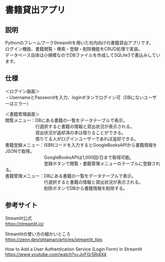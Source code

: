 # 書籍貸出アプリ

## 説明
PythonのフレームワークStreamlitを用いた社内向けの書籍貸出アプリです。  
ログイン機能、書籍閲覧・検索・登録・削除機能をCRUD処理で実装。  
データベース自体は小規模なのでDBファイルを作成してSQLite3で書込みしています。

## 仕様
＜ログイン画面＞  
・UsernameとPasswordを入力、loginボタンでログイン可（DBにないユーザーはエラー）  

＜書籍管理画面＞  
閲覧メニュー：DBにある書籍の一覧をデータテーブルで表示。  
　　　　　　　行選択すると書籍の情報と貸出状況が表示される。  
　　　　　　　貸出状況が返却済の本は借りることができる。  
　　　　　　　借りてる人がログインユーザーであれば返却できる。  
書籍登録メニュー：ISBNコードを入力するとGoogleBooksAPIから書籍情報をJSONで取得。  
　　　　　　　　　GoogleBooksAPIは1,000回/日まで取得可能。  
　　　　　　　　　登録ボタンで閲覧・書籍管理メニューのテーブルに登録される。  
書籍管理メニュー：DBにある書籍の一覧をデータテーブルで表示。  
　　　　　　　　　行選択すると書籍の情報と貸出状況が表示される。  
　　　　　　　　　削除ボタンでDBから書籍情報を削除する。

## 参考サイト
Streamlit公式  
https://streamlit.io/

Streamlitの使い方の細かいところ  
https://zenn.dev/ohtaman/articles/streamlit_tips

How to Add a User Authentication Service (Login Form) in Streamlit   
https://www.youtube.com/watch?v=JoFGrSRj4X4
